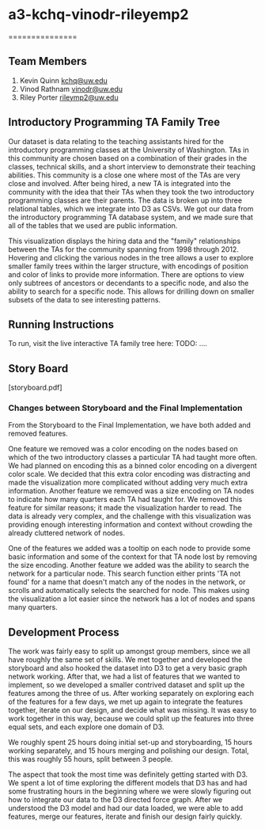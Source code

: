 # a3-kchq-vinodr-rileyemp2
===============

## Team Members

1. Kevin Quinn kchq@uw.edu
2. Vinod Rathnam vinodr@uw.edu
3. Riley Porter rileymp2@uw.edu

## Introductory Programming TA Family Tree

Our dataset is data relating to the teaching assistants hired for the introductory programming classes at the University of Washington.  TAs in this community are chosen based on a combination of their grades in the classes, technical skills, and a short interview to demonstrate their teaching abilities.  This community is a close one where most of the TAs are very close and involved.  After being hired, a new TA is integrated into the community with the idea that their TAs when they took the two introductory programming classes are their parents.  The data is broken up into three relational tables, which we integrate into D3 as CSVs.  We got our data from the introductory programming TA database system, and we made sure that all of the tables that we used are public information.

This visualization displays the hiring data and the "family" relationships between the TAs for the community spanning from 1998 through 2012.  Hovering and clicking the various nodes in the tree allows a user to explore smaller family trees within the larger structure, with encodings of position and color of links to provide more information.  There are options to view only subtrees of ancestors or decendants to a specific node, and also the ability to search for a specific node.  This allows for drilling down on smaller subsets of the data to see interesting patterns.


## Running Instructions

To run, visit the live interactive TA family tree here: TODO: ....


## Story Board

[storyboard.pdf]


### Changes between Storyboard and the Final Implementation

From the Storyboard to the Final Implementation, we have both added and removed features.  

One feature we removed was a color encoding on the nodes based on which of the two introductory classes a particular TA had taught more often.  We had planned on encoding this as a binned color encoding on a divergent color scale.  We decided that this extra color encoding was distracting and made the visualization more complicated without adding very much extra information.  Another feature we removed was a size encoding on TA nodes to indicate how many quarters each TA had taught for.  We removed this feature for similar reasons; it made the visualization harder to read. The data is already very complex, and the challenge with this visualization was providing enough interesting information and context without crowding the already cluttered network of nodes.

One of the features we added was a tooltip on each node to provide some basic information and some of the context for that TA node lost by removing the size encoding.  Another feature we added was the ability to search the network for a particular node.  This search function either prints 'TA not found' for a name that doesn't match any of the nodes in the network, or scrolls and automatically selects the searched for node.  This makes using the visualization a lot easier since the network has a lot of nodes and spans many quarters.


## Development Process

The work was fairly easy to split up amongst group members, since we all have roughly the same set of skills.  We met together and developed the storyboard and also hooked the dataset into D3 to get a very basic graph network working.  After that, we had a list of features that we wanted to implement, so we developed a smaller contrived dataset and split up the features among the three of us.  After working separately on exploring each of the features for a few days, we met up again to integrate the features together, iterate on our design, and decide what was missing.  It was easy to work together in this way, because we could split up the features into three equal sets, and each explore one domain of D3.

We roughly spent 25 hours doing initial set-up and storyboarding, 15 hours working separately, and 15 hours merging and polishing our design.  Total, this was roughly 55 hours, split between 3 people.

The aspect that took the most time was definitely getting started with D3.  We spent a lot of time exploring the different models that D3 has and had some frustrating hours in the beginning where we were slowly figuring out how to integrate our data to the D3 directed force graph.  After we understood the D3 model and had our data loaded, we were able to add features, merge our features, iterate and finish our design fairly quickly.